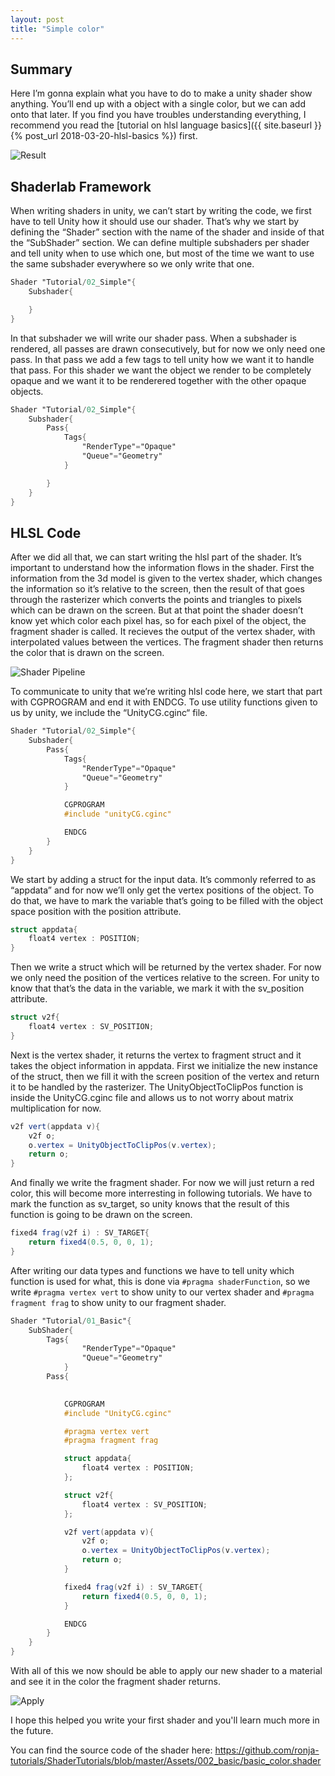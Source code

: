 ```yaml
---
layout: post
title: "Simple color"
---
```


## Summary
Here I’m gonna explain what you have to do to make a unity shader show anything. You’ll end up with a object with a single color, but we can add onto that later. If you find you have troubles understanding everything, I recommend you read the [tutorial on hlsl language basics]({{ site.baseurl }}{% post_url 2018-03-20-hlsl-basics %}) first.

![Result](/assets/images/posts/002/result.png)

## Shaderlab Framework
When writing shaders in unity, we can’t start by writing the code, we first have to tell Unity how it should use our shader. That’s why we start by defining the “Shader” section with the name of the shader and inside of that the “SubShader” section. We can define multiple subshaders per shader and tell unity when to use which one, but most of the time we want to use the same subshader everywhere so we only write that one.
```glsl  
Shader "Tutorial/02_Simple"{
    Subshader{

    }
}
```

In that subshader we will write our shader pass. When a subshader is rendered, all passes are drawn consecutively, but for now we only need one pass.
In that pass we add a few tags to tell unity how we want it to handle that pass. For this shader we want the object we render to be completely opaque and we want it to be renderered together with the other opaque objects.
```glsl  
Shader "Tutorial/02_Simple"{
    Subshader{
        Pass{
            Tags{
                "RenderType"="Opaque"
                "Queue"="Geometry"
            }

        }
    }
}
```

## HLSL Code
After we did all that, we can start writing the hlsl part of the shader. It’s important to understand how the information flows in the shader. First the information from the 3d model is given to the vertex shader, which changes the information so it’s relative to the screen, then the result of that goes through the rasterizer which converts the points and triangles to pixels which can be drawn on the screen. But at that point the shader doesn’t know yet which color each pixel has, so for each pixel of the object, the fragment shader is called. It recieves the output of the vertex shader, with interpolated values between the vertices. The fragment shader then returns the color that is drawn on the screen.

![Shader Pipeline](/assets/images/posts/002/pipeline.png)

To communicate to unity that we’re writing hlsl code here, we start that part with CGPROGRAM and end it with ENDCG. To use utility functions given to us by unity, we include the “UnityCG.cginc“ file.
```glsl  
Shader "Tutorial/02_Simple"{
    Subshader{
        Pass{
            Tags{
                "RenderType"="Opaque"
                "Queue"="Geometry"
            }

            CGPROGRAM
            #include "unityCG.cginc"

            ENDCG
        }
    }
}
```

We start by adding a struct for the input data. It’s commonly referred to as “appdata” and for now we’ll only get the vertex positions of the object. To do that, we have to mark the variable that’s going to be filled with the object space position with the position attribute.
```glsl
struct appdata{
    float4 vertex : POSITION;
}
```

Then we write a struct which will be returned by the vertex shader. For now we only need the position of the vertices relative to the screen. For unity to know that that’s the data in the variable, we mark it with the sv_position attribute.
```glsl
struct v2f{
    float4 vertex : SV_POSITION;
}
```

Next is the vertex shader, it returns the vertex to fragment struct and it takes the object information in appdata. First we initialize the new instance of the struct, then we fill it with the screen position of the vertex and return it to be handled by the rasterizer. The UnityObjectToClipPos function is inside the UnityCG.cginc file and allows us to not worry about matrix multiplication for now.
```glsl
v2f vert(appdata v){
    v2f o;
    o.vertex = UnityObjectToClipPos(v.vertex);
    return o;
}
```

And finally we write the fragment shader. For now we will just return a red color, this will become more interresting in following tutorials. We have to mark the function as sv_target, so unity knows that the result of this function is going to be drawn on the screen.
```glsl
fixed4 frag(v2f i) : SV_TARGET{
    return fixed4(0.5, 0, 0, 1);
}
```

After writing our data types and functions we have to tell unity which function is used for what, this is done via `#pragma shaderFunction`, so we write `#pragma vertex vert` to show unity to our vertex shader and `#pragma fragment frag` to show unity to our fragment shader.
```glsl
Shader "Tutorial/01_Basic"{
	SubShader{
		Tags{
				"RenderType"="Opaque" 
				"Queue"="Geometry"
			}
		Pass{
			

			CGPROGRAM
			#include "UnityCG.cginc"

			#pragma vertex vert
			#pragma fragment frag

			struct appdata{
				float4 vertex : POSITION;
			};

			struct v2f{
				float4 vertex : SV_POSITION;
			};

			v2f vert(appdata v){
				v2f o;
				o.vertex = UnityObjectToClipPos(v.vertex);
				return o;
			}

			fixed4 frag(v2f i) : SV_TARGET{
				return fixed4(0.5, 0, 0, 1);
			}

			ENDCG
		}
	}
}
```
With all of this we now should be able to apply our new shader to a material and see it in the color the fragment shader returns.

![Apply](/assets/images/posts/002/apply_shader.gif)

I hope this helped you write your first shader and you'll learn much more in the future.

You can find the source code of the shader here: <https://github.com/ronja-tutorials/ShaderTutorials/blob/master/Assets/002_basic/basic_color.shader>
